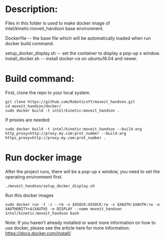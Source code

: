 # Description:

Files in this folder is used to make docker image of intel/kinetic:moveit_handson base environment.

Dockerfile -- the base file which will be automatically loaded when run docker build command.

setup_docker_display.sh -- set the container to display a pop-up x window.
install_docker.sh -- install docker-ce on ubuntu16.04 and newer.

# Build command:
First, clone the repo to your local system.
```
git clone https://github.com/RoboticsYY/moveit_handson.git
cd moveit_handson/docker/
sudo docker build -t intel/kinetic:moveit_handson .
```
If proxies are needed:
```
sudo docker build -t intel/kinetic:moveit_handson --build-arg http_proxy=http://proxy.my.com:prot_number --build-arg https_proxy=http://proxy.my.com:prot_number .
```
# Run docker image
After the project runs, there will be a pop-up x window, you need to set the operating environment first.
```
./moveit_handson/setup_docker_display.sh
```
Run this docker images
```
sudo docker run -t -i --rm -v $XSOCK:$XSOCK:rw -v $XAUTH:$XAUTH:rw -e XAUTHORITY=${XAUTH} -e DISPLAY --name moveit_handson intel/kinetic:moveit_handson bash
```

Note: If you haven't already installed or want more information on how to use docker, please see the article here for more information:
https://docs.docker.com/install/
